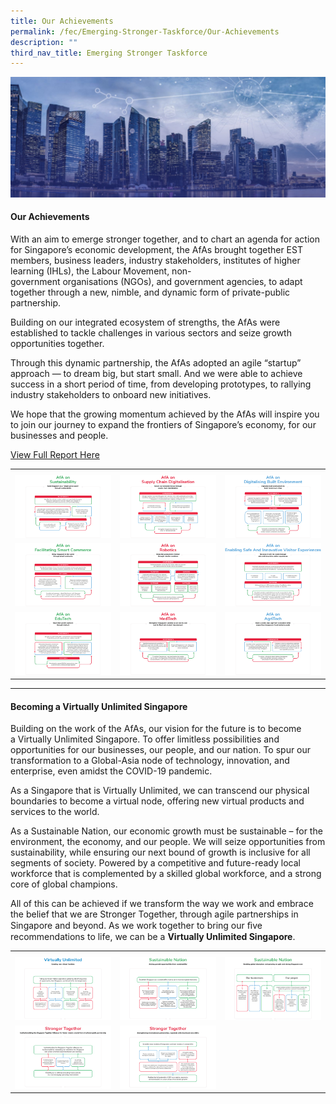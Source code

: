 ```yaml
---
title: Our Achievements
permalink: /fec/Emerging-Stronger-Taskforce/Our-Achievements
description: ""
third_nav_title: Emerging Stronger Taskforce
---
```

![Banner](/images/FEC/fec%20_banner.jpg)

#### Our Achievements ####

With an aim to emerge stronger together, and to chart an agenda for action for Singapore’s economic development, the AfAs brought together EST members, business leaders, industry stakeholders, institutes of higher learning (IHLs), the Labour Movement, non-government organisations (NGOs), and government agencies, to adapt together through a new, nimble, and dynamic form of private-public partnership.

Building on our integrated ecosystem of strengths, the AfAs were established to tackle challenges in various sectors and seize growth opportunities together.

Through this dynamic partnership, the AfAs adopted an agile “startup” approach — to dream big, but start small. And we were able to achieve success in a short period of time, from developing prototypes, to rallying industry stakeholders to onboard new initiatives.

We hope that the growing momentum achieved by the AfAs will inspire you to join our journey to expand the frontiers of Singapore’s economy, for our businesses and people.

[View Full Report Here](/files/FEC/EST/EST%20Report_Single%20Page_compressed.pdf)

<table style="text-align:center">
	<tr>
		<th style="width:33%"></th>
		<th style="width:33%"></th>
		<th style="width:33%"></th>
	</tr>
	<tr>
		<td>
			<a href="/images/FEC/EST/Our%20Achievements/EST%20_AchievementsSustainability.png"><img src="/images/FEC/EST/Our%20Achievements/EST%20_AchievementsSustainability.png" alt="Sustainability"></a>
		</td>
		<td>
			<a href="/images/FEC/EST/Our%20Achievements/EST%20_AchievementsSupplyChain.png"><img src="/images/FEC/EST/Our%20Achievements/EST%20_AchievementsSupplyChain.png" alt="Supply Chain"></a>
		</td>
		<td>
			<a href="/images/FEC/EST/Our%20Achievements/EST%20_AchievementsDigiEnvironment.png"><img src="/images/FEC/EST/Our%20Achievements/EST%20_AchievementsDigiEnvironment.png" alt="Digitalising Built Environment"></a>
		</td>
	</tr>
	<tr>
	<td>
		<a href="/images/FEC/EST/Our%20Achievements/EST%20_AchievementsSmartCommerce.png"><img src="/images/FEC/EST/Our%20Achievements/EST%20_AchievementsSmartCommerce.png" alt="Facilitating Smart Commerce"></a>
	</td>
	<td>
		<a href="/images/FEC/EST/Our%20Achievements/EST%20_AchievementsRobotics.png"><img src="/images/FEC/EST/Our%20Achievements/EST%20_AchievementsRobotics.png" alt="Robotics"></a>
	</td>
	<td>
		<a href="/images/FEC/EST/Our%20Achievements/EST%20_AchievementsVisitorExp.png"><img src="/images/FEC/EST/Our%20Achievements/EST%20_AchievementsVisitorExp.png" alt="Visitor Experience"></a>
	</td>
</tr>
<tr>
	<td>
		<a href="/images/FEC/EST/Our%20Achievements/EST%20_AchievementsEduTech.png"><img src="/images/FEC/EST/Our%20Achievements/EST%20_AchievementsEduTech.png" alt="EduTech"></a>
	</td>
	<td>
		<a href="/images/FEC/EST/Our%20Achievements/EST%20_AchievementsMedTech.png"><img src="/images/FEC/EST/Our%20Achievements/EST%20_AchievementsMedTech.png" alt="MedTech"></a>
	</td>
	<td>
		<a href="/images/FEC/EST/Our%20Achievements/EST%20_AchievementsAgriTech.png"><img src="/images/FEC/EST/Our%20Achievements/EST%20_AchievementsAgriTech.png" alt="AgriTech"></a>
	</td>
</tr>
</table>

<hr>

#### Becoming a Virtually Unlimited Singapore

Building on the work of the AfAs, our vision for the future is to become a Virtually Unlimited Singapore. To offer limitless possibilities and opportunities for our businesses, our people, and our nation. To spur our transformation to a Global-Asia node of technology, innovation, and enterprise, even amidst the COVID-19 pandemic.

As a Singapore that is Virtually Unlimited, we can transcend our physical boundaries to become a virtual node, offering new virtual products and services to the world.

As a Sustainable Nation, our economic growth must be sustainable – for the environment, the economy, and our people. We will seize opportunities from sustainability, while ensuring our next bound of growth is inclusive for all segments of society. Powered by a competitive and future-ready local workforce that is complemented by a skilled global workforce, and a strong core of global champions.

All of this can be achieved if we transform the way we work and embrace the belief that we are Stronger Together, through agile partnerships in Singapore and beyond. As we work together to bring our ﬁve recommendations to life, we can be a <b>Virtually Unlimited Singapore</b>.

<table style="text-align:center">
	<tr>
		<th style="width:33%"></th>
		<th style="width:33%"></th>
		<th style="width:33%"></th>
	</tr>
	<tr>
		<td>
			<a href="/images/FEC/EST/Our%20Achievements/EST%20_AchievementsVirtual.png"><img src="/images/FEC/EST/Our%20Achievements/EST%20_AchievementsVirtual.png" alt="Virtual Unlimited"></a>
		</td>
		<td>
			<a href="/images/FEC/EST/Our%20Achievements/EST%20_AchievementsSustainableNation%20_1.png"><img src="/images/FEC/EST/Our%20Achievements/EST%20_AchievementsSustainableNation%20_1.png" alt="Sustainable Nation"></a>
		</td>
		<td>
			<a href="/images/FEC/EST/Our%20Achievements/EST%20_AchievementsSustainableNation%20_2.png"><img src="/images/FEC/EST/Our%20Achievements/EST%20_AchievementsSustainableNation%20_2.png" alt="Sustainable Nation"></a>
		</td>
	</tr>
	<tr>
	<td>
		<a href="/images/FEC/EST/Our%20Achievements/EST%20_AchievementsStronger%20_1.png"><img src="/images/FEC/EST/Our%20Achievements/EST%20_AchievementsStronger%20_1.png" alt="Stronger Together"></a>
	</td>
	<td>
		<a href="/images/FEC/EST/Our%20Achievements/EST%20_AchievementsStronger%20_2.png"><img src="/images/FEC/EST/Our%20Achievements/EST%20_AchievementsStronger%20_2.png" alt="Stronger Together"></a>
	</td>
	<td>
	</td>
</tr>
</table>